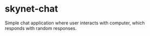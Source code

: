 # skynet-chat
Simple chat application where user interacts with computer, which responds with random responses.
